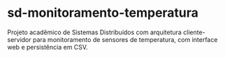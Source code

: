# sd-monitoramento-temperatura
Projeto acadêmico de Sistemas Distribuídos com arquitetura cliente-servidor para monitoramento de sensores de temperatura, com interface web e persistência em CSV.
